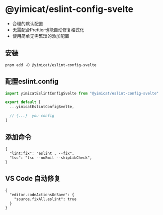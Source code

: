 # @yimicat/eslint-config-svelte

- 合理的默认配置
- 无需配合Prettier也能自动修复格式化
- 使用简单无需繁琐的添加配置

## 安装

```base
pnpm add -D @yimicat/eslint-config-svelte
```

## 配置eslint.config

```javascript
import yimicatEslintConfigSvelte from "@yimicat/eslint-config-svelte"

export default [
  ...yimicatEslintConfigSvelte,

  // {...}  you config
]
```

## 添加命令

```base
{
  "lint:fix": "eslint . --fix",
  "tsc": "tsc --noEmit --skipLibCheck",
}
```

## VS Code 自动修复

```base
{
  "editor.codeActionsOnSave": {
    "source.fixAll.eslint": true
  }
}

```
